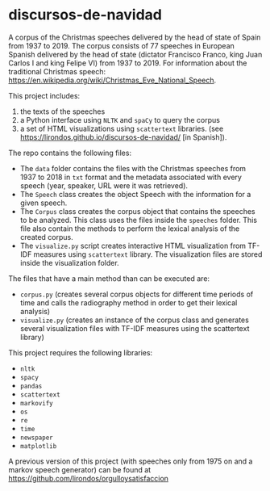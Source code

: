# discursos-de-navidad
 
A corpus of the Christmas speeches delivered by the head of state of Spain from 1937 to 2019. The corpus consists of 77 speeches in European Spanish delivered by the head of state (dictator Francisco Franco, king Juan Carlos I and king Felipe VI) from 1937 to 2019. For information about the traditional Christmas speech: https://en.wikipedia.org/wiki/Christmas_Eve_National_Speech. 

This project includes: 
1. the texts of the speeches
2. a Python interface using `NLTK` and `spaCy` to query the corpus 
3. a set of HTML visualizations using `scattertext` libraries. (see https://lirondos.github.io/discursos-de-navidad/ [in Spanish]).

The repo contains the following files: 
* The `data` folder contains the files with the Christmas speeches from 1937 to 2018 in `txt` format and the metadata associated with every speech (year, speaker, URL were it was retrieved).
* The `Speech` class creates the object Speech with the information for a given speech.
* The `Corpus` class creates the corpus object that contains the speeches to be analyzed. This class uses the files inside the `speeches` folder. This file also contain the methods to perform the lexical analysis of the created corpus.
* The `visualize.py` script creates interactive HTML visualization from TF-IDF measures using `scattertext` library. The visualization files are stored inside the visualization folder.

The files that have a main method than can be executed are: 
* `corpus.py` (creates several corpus objects for different time periods of time and calls the radiography method in order to get their lexical analysis)
* `visualize.py` (creates an instance of the corpus class and generates several visualization files with TF-IDF measures using the scattertext library)

This project requires the following libraries: 
* `nltk`
* `spacy`
* `pandas`
* `scattertext`
* `markovify`
* `os`
* `re`
* `time`
* `newspaper`
* `matplotlib`

A previous version of this project (with speeches only from 1975 on and a markov speech generator) can be found at https://github.com/lirondos/orgulloysatisfaccion
